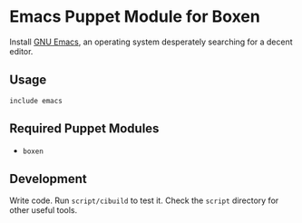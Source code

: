 # Emacs Puppet Module for Boxen

Install [GNU Emacs](http://www.gnu.org/software/emacs), an operating
system desperately searching for a decent editor.

 ## Usage

```puppet
include emacs
```

## Required Puppet Modules

* `boxen`

## Development

Write code. Run `script/cibuild` to test it. Check the `script`
directory for other useful tools.
